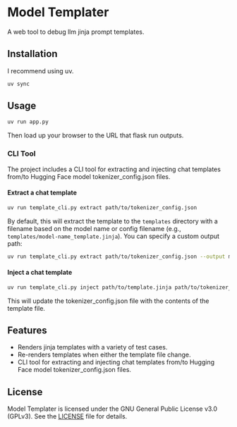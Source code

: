 # Model Templater

A web tool to debug llm jinja prompt templates.

## Installation

I recommend using uv.

```bash
uv sync
```

## Usage

```bash
uv run app.py
```

Then load up your browser to the URL that flask run outputs.

### CLI Tool

The project includes a CLI tool for extracting and injecting chat templates from/to Hugging Face model tokenizer_config.json files.

#### Extract a chat template

```bash
uv run template_cli.py extract path/to/tokenizer_config.json
```

By default, this will extract the template to the `templates` directory with a filename based on the model name or config filename (e.g., `templates/model-name_template.jinja`). You can specify a custom output path:

```bash
uv run template_cli.py extract path/to/tokenizer_config.json --output my_template.jinja
```

#### Inject a chat template

```bash
uv run template_cli.py inject path/to/template.jinja path/to/tokenizer_config.json
```

This will update the tokenizer_config.json file with the contents of the template file.

## Features

- Renders jinja templates with a variety of test cases.
- Re-renders templates when either the template file change.
- CLI tool for extracting and injecting chat templates from/to Hugging Face model tokenizer_config.json files.

## License

Model Templater is licensed under the GNU General Public License v3.0 (GPLv3). See the [LICENSE](LICENSE) file for details.
